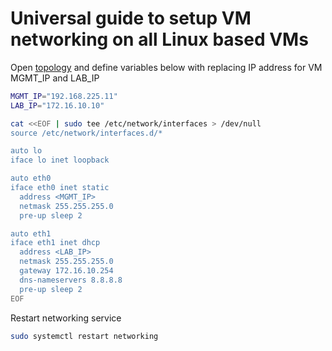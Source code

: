 # Universal guide to setup VM networking on all Linux based VMs

Open [topology](/resources/images/vagrant-lab-virtual-topology.svg) and define variables below with replacing IP address for VM MGMT_IP and LAB_IP 

```bash
MGMT_IP="192.168.225.11"
LAB_IP="172.16.10.10"
```

```bash
cat <<EOF | sudo tee /etc/network/interfaces > /dev/null
source /etc/network/interfaces.d/*

auto lo
iface lo inet loopback

auto eth0
iface eth0 inet static
  address <MGMT_IP>
  netmask 255.255.255.0
  pre-up sleep 2

auto eth1
iface eth1 inet dhcp
  address <LAB_IP>
  netmask 255.255.255.0
  gateway 172.16.10.254
  dns-nameservers 8.8.8.8
  pre-up sleep 2
EOF
```

Restart networking service

```bash
sudo systemctl restart networking
```
